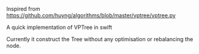 Inspired from https://github.com/huyng/algorithms/blob/master/vptree/vptree.py

A quick implementation of VPTree in swift

Currently it construct the Tree without any optimisation or rebalancing the node.

